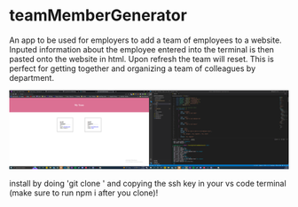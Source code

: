 # teamMemberGenerator

An app to be used for employers to add a team of employees to a website. Inputed information about the employee entered into the terminal is then pasted onto the website in html. Upon refresh the team will reset. This is perfect for getting together and organizing a team of colleagues by department.

![Screenshot of project](/src/teamMemSS.png?raw=true "teamMemberGenerator")

install by doing 'git clone ' and copying the ssh key in your vs code terminal (make sure to run npm i after you clone)!

